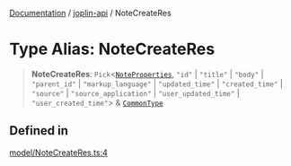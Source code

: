 [Documentation](../../packages.md) / [joplin-api](../index.md) / NoteCreateRes

# Type Alias: NoteCreateRes

> **NoteCreateRes**: `Pick`\<[`NoteProperties`](../interfaces/NoteProperties.md), `"id"` \| `"title"` \| `"body"` \| `"parent_id"` \| `"markup_language"` \| `"updated_time"` \| `"created_time"` \| `"source"` \| `"source_application"` \| `"user_updated_time"` \| `"user_created_time"`\> & [`CommonType`](../interfaces/CommonType.md)

## Defined in

[model/NoteCreateRes.ts:4](https://github.com/rxliuli/joplin-utils/blob/485409801cf7c952cfefe9e29020115fe6abec36/packages/joplin-api/src/model/NoteCreateRes.ts#L4)
